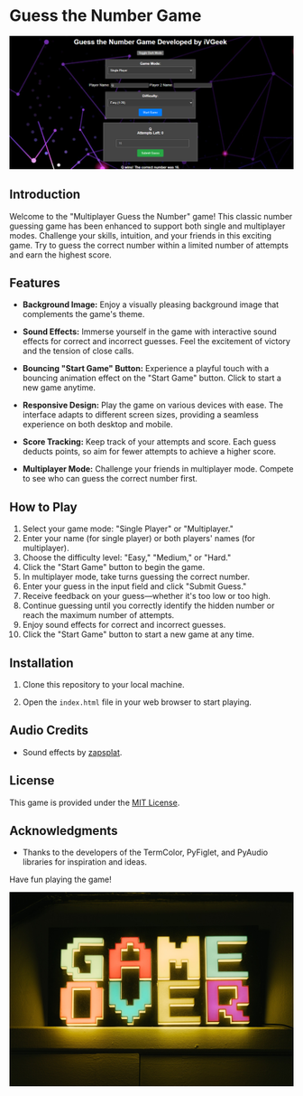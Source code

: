 # Guess the Number Game

![Game Screenshot](screenshot.png)

## Introduction

Welcome to the "Multiplayer Guess the Number" game! This classic number guessing game has been enhanced to support both single and multiplayer modes. Challenge your skills, intuition, and your friends in this exciting game. Try to guess the correct number within a limited number of attempts and earn the highest score.

## Features

- **Background Image:** Enjoy a visually pleasing background image that complements the game's theme.

- **Sound Effects:** Immerse yourself in the game with interactive sound effects for correct and incorrect guesses. Feel the excitement of victory and the tension of close calls.

- **Bouncing "Start Game" Button:** Experience a playful touch with a bouncing animation effect on the "Start Game" button. Click to start a new game anytime.

- **Responsive Design:** Play the game on various devices with ease. The interface adapts to different screen sizes, providing a seamless experience on both desktop and mobile.

- **Score Tracking:** Keep track of your attempts and score. Each guess deducts points, so aim for fewer attempts to achieve a higher score.

- **Multiplayer Mode:** Challenge your friends in multiplayer mode. Compete to see who can guess the correct number first.

## How to Play

1. Select your game mode: "Single Player" or "Multiplayer."
2. Enter your name (for single player) or both players' names (for multiplayer).
3. Choose the difficulty level: "Easy," "Medium," or "Hard."
4. Click the "Start Game" button to begin the game.
5. In multiplayer mode, take turns guessing the correct number.
6. Enter your guess in the input field and click "Submit Guess."
7. Receive feedback on your guess—whether it's too low or too high.
8. Continue guessing until you correctly identify the hidden number or reach the maximum number of attempts.
9. Enjoy sound effects for correct and incorrect guesses.
10. Click the "Start Game" button to start a new game at any time.

## Installation

1. Clone this repository to your local machine.

2. Open the `index.html` file in your web browser to start playing.

## Audio Credits

- Sound effects by [zapsplat](https://www.zapsplat.com/).

## License

This game is provided under the [MIT License](LICENSE).

## Acknowledgments

- Thanks to the developers of the TermColor, PyFiglet, and PyAudio libraries for inspiration and ideas.

Have fun playing the game!

![Game Over](gameover.jpg)
